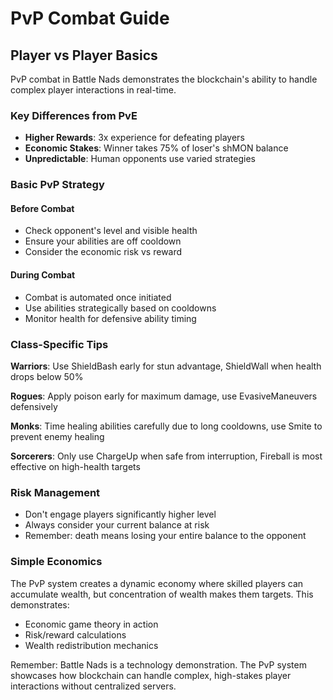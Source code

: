 # PvP Combat Guide

## Player vs Player Basics

PvP combat in Battle Nads demonstrates the blockchain's ability to handle complex player interactions in real-time.

### Key Differences from PvE

- **Higher Rewards**: 3x experience for defeating players
- **Economic Stakes**: Winner takes 75% of loser's shMON balance
- **Unpredictable**: Human opponents use varied strategies

### Basic PvP Strategy

#### Before Combat
- Check opponent's level and visible health
- Ensure your abilities are off cooldown
- Consider the economic risk vs reward

#### During Combat
- Combat is automated once initiated
- Use abilities strategically based on cooldowns
- Monitor health for defensive ability timing

### Class-Specific Tips

**Warriors**: Use ShieldBash early for stun advantage, ShieldWall when health drops below 50%

**Rogues**: Apply poison early for maximum damage, use EvasiveManeuvers defensively

**Monks**: Time healing abilities carefully due to long cooldowns, use Smite to prevent enemy healing

**Sorcerers**: Only use ChargeUp when safe from interruption, Fireball is most effective on high-health targets

### Risk Management

- Don't engage players significantly higher level
- Always consider your current balance at risk
- Remember: death means losing your entire balance to the opponent

### Simple Economics

The PvP system creates a dynamic economy where skilled players can accumulate wealth, but concentration of wealth makes them targets. This demonstrates:

- Economic game theory in action
- Risk/reward calculations
- Wealth redistribution mechanics

Remember: Battle Nads is a technology demonstration. The PvP system showcases how blockchain can handle complex, high-stakes player interactions without centralized servers.